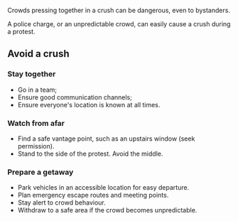 [Title]: # (Crushes)
[Order]: # (7)

Crowds pressing together in a crush can be dangerous, even to bystanders. 

A police charge, or an unpredictable crowd, can easily cause a crush during a protest.  

## Avoid a crush

### Stay together

*   Go in a team; 
*   Ensure good communication channels;
*	Ensure everyone's location is known at all times.

### Watch from afar

*	Find a safe vantage point, such as an upstairs window (seek permission).
*	Stand to the side of the protest. Avoid the middle. 

### Prepare a getaway

*   Park vehicles in an accessible location for easy departure. 
*	Plan emergency escape routes and meeting points.
*	Stay alert to crowd behaviour.
*	Withdraw to a safe area if the crowd becomes unpredictable.

